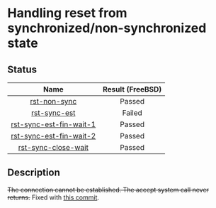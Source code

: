 # Handling reset from synchronized/non-synchronized state

## Status
| Name                                             | Result (FreeBSD) |
|:------------------------------------------------:|:----------------:|
[rst-non-sync](rst-non-synchronized.pkt) | Passed
[rst-sync-est](rst-synchronized-established.pkt) | Failed
[rst-sync-est-fin-wait-1](rst-sync-est-fin-wait-1.pkt) | Passed
[rst-sync-est-fin-wait-2](rst-sync-est-fin-wait-2.pkt) | Passed
[rst-sync-close-wait](rst_sync_close_wait.pkt) | Passed

## Description
~~The connection cannot be established. The accept system call never returns.~~ Fixed with [this commit](https://github.com/shivrai/TCP-IP-Regression-TestSuite/commit/7f258ea6847c34682e24b473376da234f71a9063).
